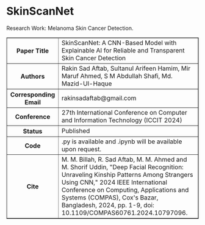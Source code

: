 # SkinScanNet
Research Work: Melanoma Skin Cancer Detection. 
<table border="1">
  <tr>
    <th>Paper Title</th>
    <td>SkinScanNet: A CNN-Based Model with Explainable AI for Reliable and Transparent Skin Cancer Detection</td>
  </tr>
  <tr>
    <th>Authors</th>
    <td>Rakin Sad Aftab, Sultanul Arifeen Hamim, Mir Maruf Ahmed, S M Abdullah Shafi, Md. Mazid-Ul-Haque</td>
  </tr>
  <tr>
    <th>Corresponding Email</th>
    <td>rakinsadaftab@gmail.com</td>
  </tr>
  <tr>
    <th>Conference</th>
    <td>27th International Conference on Computer and Information Technology (ICCIT 2024)</td>
  </tr>
  <tr>
    <th>Status</th>
    <td>Published</td>
  </tr>
  <tr>
    <th>Code</th>
    <td>.py is available and .ipynb will be available upon request.</td>
  </tr>
  <tr>
    <th>Cite</th>
    <td>M. M. Billah, R. Sad Aftab, M. M. Ahmed and M. Shorif Uddin, "Deep Facial Recognition: Unraveling Kinship Patterns Among Strangers Using CNN," 2024 IEEE International Conference on Computing, Applications and Systems (COMPAS), Cox's Bazar, Bangladesh, 2024, pp. 1-9, doi: 10.1109/COMPAS60761.2024.10797096.</td>
  </tr>
</table>

